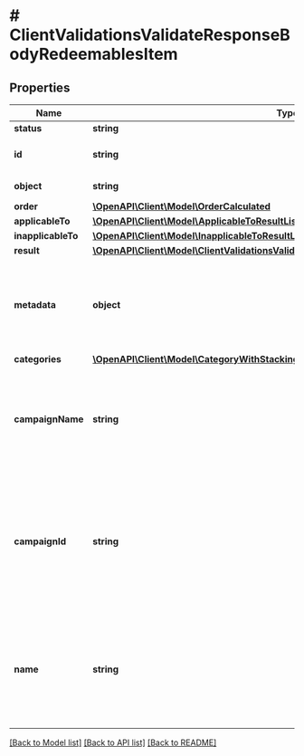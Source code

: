 # # ClientValidationsValidateResponseBodyRedeemablesItem

## Properties

Name | Type | Description | Notes
------------ | ------------- | ------------- | -------------
**status** | **string** |  | [optional]
**id** | **string** | Redeemable ID, i.e. the voucher code. | [optional]
**object** | **string** | Redeemable&#39;s object type. | [optional]
**order** | [**\OpenAPI\Client\Model\OrderCalculated**](OrderCalculated.md) |  | [optional]
**applicableTo** | [**\OpenAPI\Client\Model\ApplicableToResultList**](ApplicableToResultList.md) |  | [optional]
**inapplicableTo** | [**\OpenAPI\Client\Model\InapplicableToResultList**](InapplicableToResultList.md) |  | [optional]
**result** | [**\OpenAPI\Client\Model\ClientValidationsValidateResponseBodyRedeemablesItemResult**](ClientValidationsValidateResponseBodyRedeemablesItemResult.md) |  | [optional]
**metadata** | **object** | The metadata object stores all custom attributes in the form of key/value pairs assigned to the redeemable. | [optional]
**categories** | [**\OpenAPI\Client\Model\CategoryWithStackingRulesType[]**](CategoryWithStackingRulesType.md) |  | [optional]
**campaignName** | **string** | Campaign name. Displayed only if the &#x60;options.expand&#x60; is passed with a &#x60;redeemable&#x60; value in the validation request body. | [optional]
**campaignId** | **string** | Unique campaign ID assigned by Voucherify. Displayed only if the &#x60;options.expand&#x60; is passed with a &#x60;redeemable&#x60; value in the validation request body. | [optional]
**name** | **string** | Name of the promotion tier. Displayed only if the &#x60;options.expand&#x60; is passed with a &#x60;redeemable&#x60; value in the validation request body. | [optional]

[[Back to Model list]](../../README.md#models) [[Back to API list]](../../README.md#endpoints) [[Back to README]](../../README.md)
